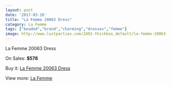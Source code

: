 ```yaml
---
layout: post
date: '2017-03-26'
title: "La Femme 20063 Dress"
category: La Femme
tags: ["beaded","brand","charming","dresses","femme"]
image: http://www.lustparties.com/2492-thickbox_default/la-femme-20063-dress.jpg
---
```

La Femme 20063 Dress

On Sales: **$578**
<a href="https://www.lustparties.com/en/la-femme/806-la-femme-20063-dress.html"><amp-img layout="responsive" width="600" height="600" src="//www.lustparties.com/2492-thickbox_default/la-femme-20063-dress.jpg" alt="La Femme 20063 Dress 0" /></a>
<a href="https://www.lustparties.com/en/la-femme/806-la-femme-20063-dress.html"><amp-img layout="responsive" width="600" height="600" src="//www.lustparties.com/2496-thickbox_default/la-femme-20063-dress.jpg" alt="La Femme 20063 Dress 1" /></a>
<a href="https://www.lustparties.com/en/la-femme/806-la-femme-20063-dress.html"><amp-img layout="responsive" width="600" height="600" src="//www.lustparties.com/2495-thickbox_default/la-femme-20063-dress.jpg" alt="La Femme 20063 Dress 2" /></a>
<a href="https://www.lustparties.com/en/la-femme/806-la-femme-20063-dress.html"><amp-img layout="responsive" width="600" height="600" src="//www.lustparties.com/2494-thickbox_default/la-femme-20063-dress.jpg" alt="La Femme 20063 Dress 3" /></a>
<a href="https://www.lustparties.com/en/la-femme/806-la-femme-20063-dress.html"><amp-img layout="responsive" width="600" height="600" src="//www.lustparties.com/2493-thickbox_default/la-femme-20063-dress.jpg" alt="La Femme 20063 Dress 4" /></a>

Buy it: [La Femme 20063 Dress](https://www.lustparties.com/en/la-femme/806-la-femme-20063-dress.html "La Femme 20063 Dress")

View more: [La Femme](https://www.lustparties.com/en/4-la-femme "La Femme")
